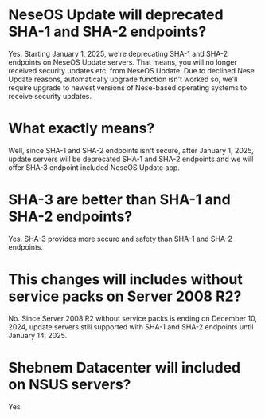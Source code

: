 # NeseOS Update will deprecated SHA-1 and SHA-2 endpoints?

Yes. Starting January 1, 2025, we're deprecating SHA-1 and SHA-2 endpoints on NeseOS Update servers. That means, you will no longer received security updates etc. from NeseOS Update. Due to declined Nese Update reasons, automatically upgrade function isn't worked so, we'll require upgrade to newest versions of Nese-based operating systems to receive security updates.

# What exactly means?

Well, since SHA-1 and SHA-2 endpoints isn't secure, after January 1, 2025, update servers will be deprecated SHA-1 and SHA-2 endpoints and we will offer SHA-3 endpoint included NeseOS Update app. 

# SHA-3 are better than SHA-1 and SHA-2 endpoints?

Yes. SHA-3 provides more secure and safety than SHA-1 and SHA-2 endpoints. 

# This changes will includes without service packs on Server 2008 R2?

No. Since Server 2008 R2 without service packs is ending on December 10, 2024, update servers still supported with SHA-1 and SHA-2 endpoints until January 14, 2025.

# Shebnem Datacenter will included on NSUS servers?

Yes
